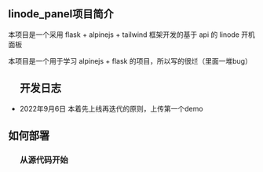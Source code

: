 <div>
<h2>linode_panel项目简介</h2>
<p>本项目是一个采用 flask + alpinejs + tailwind 框架开发的基于 api 的 linode 开机面板</p>
<p>本项目是一个用于学习 alpinejs + flask 的项目，所以写的很烂（里面一堆bug）</p>
</div>

<ul>
<h2>开发日志</h2>
<li>2022年9月6日 本着先上线再迭代的原则，上传第一个demo</li>
</ul>

<h2>如何部署</h2>
<ul>
<h3>从源代码开始</h3>
</ul>
